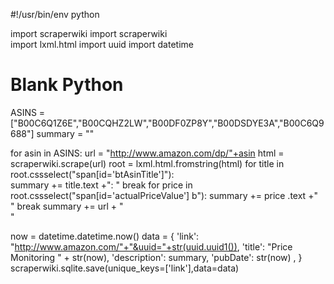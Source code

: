 #!/usr/bin/env python

import scraperwiki
import scraperwiki           
import lxml.html 
import uuid
import datetime

# Blank Python

ASINS = ["B00C6Q1Z6E","B00CQHZ2LW","B00DF0ZP8Y","B00DSDYE3A","B00C6Q9688"]
summary = ""

for asin in ASINS:
    url = "http://www.amazon.com/dp/"+asin
    html = scraperwiki.scrape(url)
    root = lxml.html.fromstring(html)
    for title in root.cssselect("span[id='btAsinTitle']"):  
        summary += title.text +":  "
        break
    for price in root.cssselect("span[id='actualPriceValue'] b"):
        summary += price .text +"<br>"
        break
    summary += url + "<br>"

now = datetime.datetime.now()
data = {
    'link': "http://www.amazon.com/"+"&uuid="+str(uuid.uuid1()),
    'title': "Price Monitoring " + str(now),
    'description': summary,
    'pubDate': str(now) ,
}
scraperwiki.sqlite.save(unique_keys=['link'],data=data)
    
